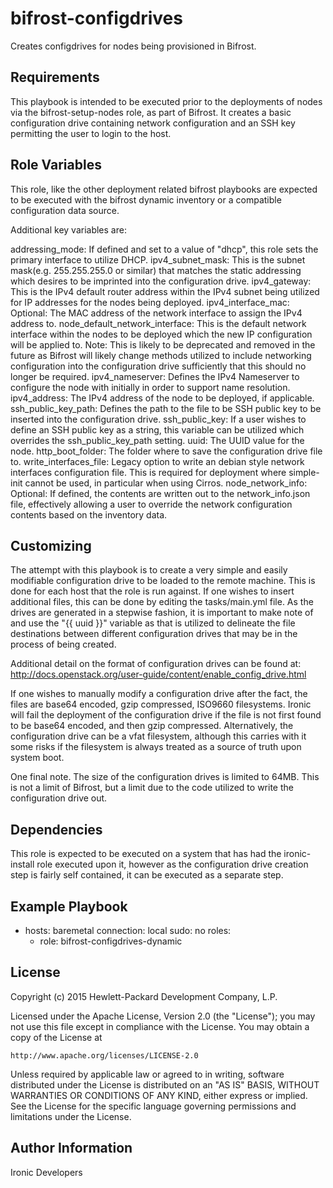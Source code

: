 bifrost-configdrives
====================

Creates configdrives for nodes being provisioned in Bifrost.

Requirements
------------

This playbook is intended to be executed prior to the deployments of nodes
via the bifrost-setup-nodes role, as part of Bifrost. It creates a basic
configuration drive containing network configuration and an SSH key
permitting the user to login to the host.

Role Variables
--------------

This role, like the other deployment related bifrost playbooks are expected
to be executed with the bifrost dynamic inventory or a compatible
configuration data source.

Additional key variables are:

addressing_mode: If defined and set to a value of "dhcp", this role sets the
                 primary interface to utilize DHCP.
ipv4_subnet_mask: This is the subnet mask(e.g. 255.255.255.0 or similar) that
                  matches the static addressing which desires to be imprinted
                  into the configuration drive.
ipv4_gateway: This is the IPv4 default router address within the IPv4 subnet
              being utilized for IP addresses for the nodes being deployed.
ipv4_interface_mac: Optional: The MAC address of the network interface to
                    assign the IPv4 address to.
node_default_network_interface: This is the default network interface within
                                the nodes to be deployed which the new IP
                                configuration will be applied to.
                                Note: This is likely to be deprecated and
                                removed in the future as Bifrost will likely
                                change methods utilized to include networking
                                configuration into the configuration drive
                                sufficiently that this should no longer be
                                required.
ipv4_nameserver: Defines the IPv4 Nameserver to configure the node with
                 initially in order to support name resolution.
ipv4_address: The IPv4 address of the node to be deployed, if applicable.
ssh_public_key_path: Defines the path to the file to be SSH public key to be
                     inserted into the configuration drive.
ssh_public_key: If a user wishes to define an SSH public key as a string,
                this variable can be utilized which overrides the
                ssh_public_key_path setting.
uuid: The UUID value for the node.
http_boot_folder: The folder where to save the configuration drive file to.
write_interfaces_file: Legacy option to write an debian style network
                       interfaces configuration file. This is required for
                       deployment where simple-init cannot be used, in
                       particular when using Cirros.
node_network_info: Optional: If defined, the contents are written out to the
                   network_info.json file, effectively allowing a user to
                   override the network configuration contents based on
                   the inventory data.

Customizing
-----------

The attempt with this playbook is to create a very simple and easily
modifiable configuration drive to be loaded to the remote machine.
This is done for each host that the role is run against. If one wishes
to insert additional files, this can be done by editing the tasks/main.yml
file.  As the drives are generated in a stepwise fashion, it is important
to make note of and use the "{{ uuid }}" variable as that is utilized to
delineate the file destinations between different configuration drives
that may be in the process of being created.

Additional detail on the format of configuration drives can be found at:
http://docs.openstack.org/user-guide/content/enable_config_drive.html

If one wishes to manually modify a configuration drive after the fact,
the files are base64 encoded, gzip compressed, ISO9660 filesystems.
Ironic will fail the deployment of the configuration drive if the file
is not first found to be base64 encoded, and then gzip compressed.
Alternatively, the configuration drive can be a vfat filesystem,
although this carries with it some risks if the filesystem is always
treated as a source of truth upon system boot.

One final note. The size of the configuration drives is limited to 64MB.
This is not a limit of Bifrost, but a limit due to the code utilized to
write the configuration drive out.

Dependencies
------------

This role is expected to be executed on a system that has had the
ironic-install role executed upon it, however as the configuration
drive creation step is fairly self contained, it can be executed
as a separate step.

Example Playbook
----------------

- hosts: baremetal
  connection: local
  sudo: no
  roles:
    - role: bifrost-configdrives-dynamic

License
-------

Copyright (c) 2015 Hewlett-Packard Development Company, L.P.

Licensed under the Apache License, Version 2.0 (the "License");
you may not use this file except in compliance with the License.
You may obtain a copy of the License at

    http://www.apache.org/licenses/LICENSE-2.0

Unless required by applicable law or agreed to in writing, software
distributed under the License is distributed on an "AS IS" BASIS,
WITHOUT WARRANTIES OR CONDITIONS OF ANY KIND, either express or implied.
See the License for the specific language governing permissions and
limitations under the License.

Author Information
------------------

Ironic Developers
